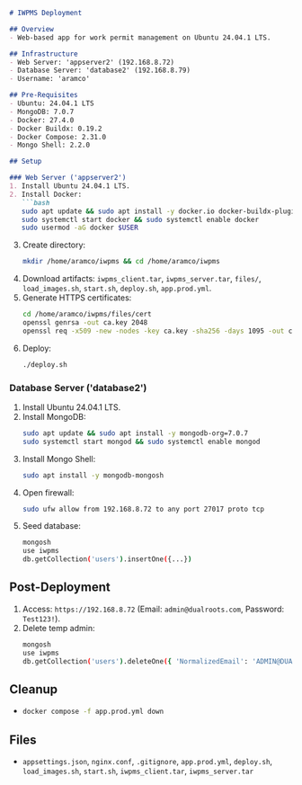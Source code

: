 ```markdown
# IWPMS Deployment

## Overview
- Web-based app for work permit management on Ubuntu 24.04.1 LTS.

## Infrastructure
- Web Server: 'appserver2' (192.168.8.72)
- Database Server: 'database2' (192.168.8.79)
- Username: 'aramco'

## Pre-Requisites
- Ubuntu: 24.04.1 LTS
- MongoDB: 7.0.7
- Docker: 27.4.0
- Docker Buildx: 0.19.2
- Docker Compose: 2.31.0
- Mongo Shell: 2.2.0

## Setup

### Web Server ('appserver2')
1. Install Ubuntu 24.04.1 LTS.
2. Install Docker:
   ```bash
   sudo apt update && sudo apt install -y docker.io docker-buildx-plugin docker-compose-plugin
   sudo systemctl start docker && sudo systemctl enable docker
   sudo usermod -aG docker $USER
   ```
3. Create directory:
   ```bash
   mkdir /home/aramco/iwpms && cd /home/aramco/iwpms
   ```
4. Download artifacts: `iwpms_client.tar`, `iwpms_server.tar`, `files/`, `load_images.sh`, `start.sh`, `deploy.sh`, `app.prod.yml`.
5. Generate HTTPS certificates:
   ```bash
   cd /home/aramco/iwpms/files/cert
   openssl genrsa -out ca.key 2048
   openssl req -x509 -new -nodes -key ca.key -sha256 -days 1095 -out ca.crt -subj "/C=SA/ST=Riyadh/O=Aramco/CN=AramcoLocalCA"
   ```
6. Deploy:
   ```bash
   ./deploy.sh
   ```

### Database Server ('database2')
1. Install Ubuntu 24.04.1 LTS.
2. Install MongoDB:
   ```bash
   sudo apt update && sudo apt install -y mongodb-org=7.0.7
   sudo systemctl start mongod && sudo systemctl enable mongod
   ```
3. Install Mongo Shell:
   ```bash
   sudo apt install -y mongodb-mongosh
   ```
4. Open firewall:
   ```bash
   sudo ufw allow from 192.168.8.72 to any port 27017 proto tcp
   ```
5. Seed database:
   ```bash
   mongosh
   use iwpms
   db.getCollection('users').insertOne({...})
   ```

## Post-Deployment
1. Access: `https://192.168.8.72` (Email: `admin@dualroots.com`, Password: `Test123!`).
2. Delete temp admin:
   ```bash
   mongosh
   use iwpms
   db.getCollection('users').deleteOne({ 'NormalizedEmail': 'ADMIN@DUALROOTS.COM' })
   ```

## Cleanup
- ```bash
  docker compose -f app.prod.yml down
  ```

## Files
- `appsettings.json`, `nginx.conf`, `.gitignore`, `app.prod.yml`, `deploy.sh`, `load_images.sh`, `start.sh`, `iwpms_client.tar`, `iwpms_server.tar`
```